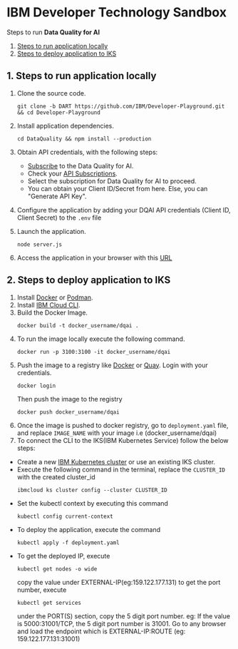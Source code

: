 # IBM Developer Technology Sandbox

Steps to run **Data Quality for AI**
1. [Steps to run application locally](#1-steps-to-run-application-locally)
2. [Steps to deploy application to IKS](#2-steps-to-deploy-application-to-iks)

## 1. Steps to run application locally

1. Clone the source code.
    ``` 
    git clone -b DART https://github.com/IBM/Developer-Playground.git && cd Developer-Playground
    ```
3. Install application dependencies.
    ```
    cd DataQuality && npm install --production
    ```
4. Obtain API credentials, with the following steps:

    * [Subscribe](https://www.ibm.com/account/reg/us-en/signup?formid=urx-50307) to the Data Quality for AI.
    * Check your [API Subscriptions](https://developer.ibm.com/profile/myapis).
    * Select the subscription for Data Quality for AI to proceed.
    * You can obtain your Client ID/Secret from here. Else, you can "Generate API Key".


5. Configure the application by adding your DQAI API credentials (Client ID, Client Secret) to the `.env` file
6. Launch the application.
    ```
    node server.js
    ```
7. Access the application in your browser with this [URL](http://localhost:3100/)



## 2. Steps to deploy application to IKS

1. Install [Docker](https://docs.docker.com/get-docker/) or [Podman](https://podman.io/getting-started/installation).
2. Install [IBM Cloud CLI](https://cloud.ibm.com/docs/cli?topic=cli-install-ibmcloud-cli).
3. Build the Docker Image. 
    ```
    docker build -t docker_username/dqai .
    ```
3. To run the image locally execute the following command.
    ```
    docker run -p 3100:3100 -it docker_username/dqai
    ```
4. Push the image to a registry like [Docker](https://hub.docker.com) or [Quay](quay.io). Login with your credentials.
    ```
    docker login
    ```
    Then push the image to the registry
    ```
    docker push docker_username/dqai
    ```
5. Once the image is pushed to docker registry, go to `deployment.yaml` file, and replace `IMAGE_NAME` with your image i.e (docker_username/dqai)
6. To connect the CLI to the IKS(IBM Kubernetes Service) follow the below steps:
* Create a new [IBM Kubernetes cluster](https://cloud.ibm.com/kubernetes/catalog/create) or use an existing IKS cluster.
* Execute the following command in the terminal, replace the `CLUSTER_ID` with the created cluster_id
    ```
    ibmcloud ks cluster config --cluster CLUSTER_ID
    ```
* Set the kubectl context by executing this command 
    ```
    kubectl config current-context
    ```
* To deploy the application, execute the command 
    ```
    kubectl apply -f deployment.yaml
    ```
* To get the deployed IP, execute 
    ```
    kubectl get nodes -o wide
    ```
    copy the value under EXTERNAL-IP(eg:159.122.177.131)
    to get the port number, execute 
    ```
    kubectl get services
    ```
    under the PORT(S) section, copy the 5 digit port number. eg: If the value is 5000:31001/TCP, the 5 digit port number is 31001. Go to any browser and load the endpoint which is EXTERNAL-IP:ROUTE (eg: 159.122.177.131:31001)

